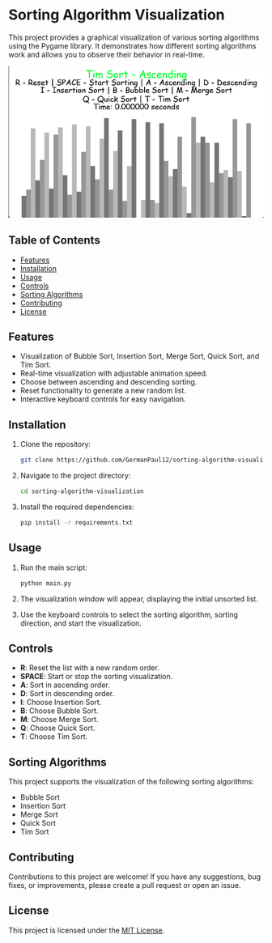# Sorting Algorithm Visualization

This project provides a graphical visualization of various sorting algorithms using the Pygame library. It demonstrates how different sorting algorithms work and allows you to observe their behavior in real-time.

![Sorting Algorithm Visualization](https://raw.githubusercontent.com/GermanPaul12/Sorting-Algorithm-Visualiser-PyGame/main/assets/Sorting_Algorithm_Visualiser.png)

## Table of Contents

- [Features](#features)
- [Installation](#installation)
- [Usage](#usage)
- [Controls](#controls)
- [Sorting Algorithms](#sorting-algorithms)
- [Contributing](#contributing)
- [License](#license)

## Features

- Visualization of Bubble Sort, Insertion Sort, Merge Sort, Quick Sort, and Tim Sort.
- Real-time visualization with adjustable animation speed.
- Choose between ascending and descending sorting.
- Reset functionality to generate a new random list.
- Interactive keyboard controls for easy navigation.

## Installation

1. Clone the repository:

    ```bash
    git clone https://github.com/GermanPaul12/sorting-algorithm-visualization.git
    ```

2. Navigate to the project directory:

    ```bash
    cd sorting-algorithm-visualization
    ```

3. Install the required dependencies:

    ```bash
    pip install -r requirements.txt
    ```

## Usage

1. Run the main script:

    ```bash
    python main.py
    ```

2. The visualization window will appear, displaying the initial unsorted list.

3. Use the keyboard controls to select the sorting algorithm, sorting direction, and start the visualization.

## Controls

- **R**: Reset the list with a new random order.
- **SPACE**: Start or stop the sorting visualization.
- **A**: Sort in ascending order.
- **D**: Sort in descending order.
- **I**: Choose Insertion Sort.
- **B**: Choose Bubble Sort.
- **M**: Choose Merge Sort.
- **Q**: Choose Quick Sort.
- **T**: Choose Tim Sort.

## Sorting Algorithms

This project supports the visualization of the following sorting algorithms:

- Bubble Sort
- Insertion Sort
- Merge Sort
- Quick Sort
- Tim Sort

## Contributing

Contributions to this project are welcome! If you have any suggestions, bug fixes, or improvements, please create a pull request or open an issue.

## License

This project is licensed under the [MIT License](LICENSE).
